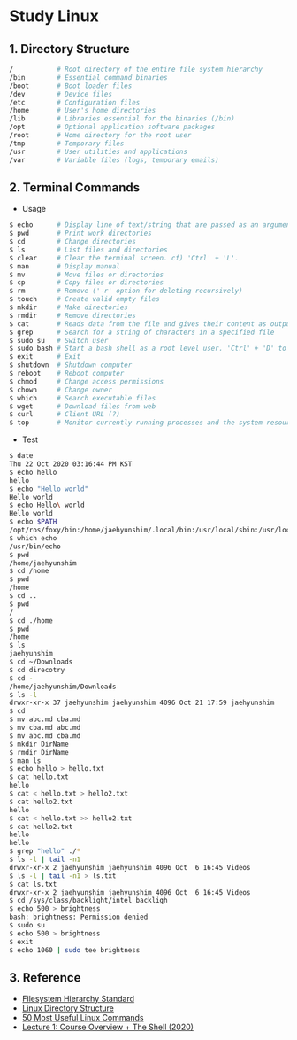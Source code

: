 # Study Linux

## 1. Directory Structure
```sh
/           # Root directory of the entire file system hierarchy
/bin        # Essential command binaries
/boot       # Boot loader files
/dev        # Device files
/etc        # Configuration files
/home       # User's home directories
/lib        # Libraries essential for the binaries (/bin)
/opt        # Optional application software packages
/root       # Home directory for the root user
/tmp        # Temporary files
/usr        # User utilities and applications
/var        # Variable files (logs, temporary emails)
```

## 2. Terminal Commands
- Usage
```sh
$ echo      # Display line of text/string that are passed as an argument
$ pwd       # Print work directories
$ cd        # Change directories
$ ls        # List files and directories
$ clear     # Clear the terminal screen. cf) 'Ctrl' + 'L'.
$ man       # Display manual
$ mv        # Move files or directories
$ cp        # Copy files or directories
$ rm        # Remove ('-r' option for deleting recursively)
$ touch     # Create valid empty files
$ mkdir     # Make directories
$ rmdir     # Remove directories
$ cat       # Reads data from the file and gives their content as output
$ grep      # Search for a string of characters in a specified file
$ sudo su   # Switch user
$ sudo bash # Start a bash shell as a root level user. 'Ctrl' + 'D' to quit.
$ exit      # Exit
$ shutdown  # Shutdown computer
$ reboot    # Reboot computer
$ chmod     # Change access permissions
$ chown     # Change owner
$ which     # Search executable files
$ wget      # Download files from web
$ curl      # Client URL (?)
$ top       # Monitor currently running processes and the system resources
```
- Test
```sh
$ date
Thu 22 Oct 2020 03:16:44 PM KST
$ echo hello
hello
$ echo "Hello world"
Hello world
$ echo Hello\ world
Hello world
$ echo $PATH
/opt/ros/foxy/bin:/home/jaehyunshim/.local/bin:/usr/local/sbin:/usr/local/bin:/usr/sbin:/usr/bin:/sbin:/bin:/usr/games:/usr/local/games:/snap/bin
$ which echo
/usr/bin/echo
$ pwd
/home/jaehyunshim
$ cd /home
$ pwd
/home
$ cd ..
$ pwd
/
$ cd ./home
$ pwd
/home
$ ls
jaehyunshim
$ cd ~/Downloads
$ cd direcotry
$ cd -
/home/jaehyunshim/Downloads
$ ls -l
drwxr-xr-x 37 jaehyunshim jaehyunshim 4096 Oct 21 17:59 jaehyunshim
$ cd
$ mv abc.md cba.md
$ mv cba.md abc.md
$ mv abc.md cba.md
$ mkdir DirName
$ rmdir DirName
$ man ls
$ echo hello > hello.txt
$ cat hello.txt
hello
$ cat < hello.txt > hello2.txt
$ cat hello2.txt
hello
$ cat < hello.txt >> hello2.txt
$ cat hello2.txt
hello
hello
$ grep "hello" ./*
$ ls -l | tail -n1
drwxr-xr-x 2 jaehyunshim jaehyunshim 4096 Oct  6 16:45 Videos
$ ls -l | tail -n1 > ls.txt
$ cat ls.txt
drwxr-xr-x 2 jaehyunshim jaehyunshim 4096 Oct  6 16:45 Videos
$ cd /sys/class/backlight/intel_backligh
$ echo 500 > brightness
bash: brightness: Permission denied
$ sudo su
$ echo 500 > brightness
$ exit
$ echo 1060 | sudo tee brightness
```

## 3. Reference
- [Filesystem Hierarchy Standard](https://en.wikipedia.org/wiki/Filesystem_Hierarchy_Standard#cite_note-1)
- [Linux Directory Structure](https://webdir.tistory.com/101)
- [50 Most Useful Linux Commands](https://www.ubuntupit.com/the-50-best-linux-commands-to-run-in-the-terminal/)
- [Lecture 1: Course Overview + The Shell (2020)](https://www.youtube.com/watch?v=Z56Jmr9Z34Q)
